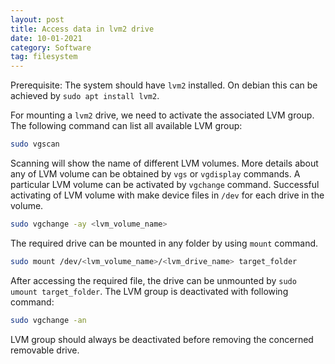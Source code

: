 ```yaml
---
layout: post
title: Access data in lvm2 drive
date: 10-01-2021
category: Software
tag: filesystem
---
```


Prerequisite: The system should have `lvm2` installed. On debian this can be
achieved by `sudo apt install lvm2`.

For mounting a `lvm2` drive, we need to activate the associated LVM group. The following command can list all available LVM group:
```bash
sudo vgscan
```
Scanning will show the name of different LVM volumes. More details about any of
LVM volume can be obtained by `vgs` or `vgdisplay` commands.
A particular LVM volume can be activated by `vgchange` command. Successful
activating of LVM volume with make device files in `/dev` for each drive in
the volume.
```bash
sudo vgchange -ay <lvm_volume_name>
```
The required drive can be mounted in any folder by using `mount` command.
```bash
sudo mount /dev/<lvm_volume_name>/<lvm_drive_name> target_folder
```

After accessing the required file, the drive can be unmounted by
`sudo umount target_folder`. The LVM group is deactivated with
following command:
```bash
sudo vgchange -an
```
LVM group should always be deactivated before removing the concerned removable drive.
